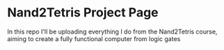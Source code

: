# Nand2Tetris Project Page

In this repo I'll be uploading everything I do from the Nand2Tetris course, aiming to create a fully functional computer from logic gates
